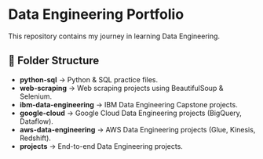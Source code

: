# Data Engineering Portfolio

This repository contains my journey in learning Data Engineering.

## 📂 Folder Structure
- **python-sql** → Python & SQL practice files.
- **web-scraping** → Web scraping projects using BeautifulSoup & Selenium.
- **ibm-data-engineering** → IBM Data Engineering Capstone projects.
- **google-cloud** → Google Cloud Data Engineering projects (BigQuery, Dataflow).
- **aws-data-engineering** → AWS Data Engineering projects (Glue, Kinesis, Redshift).
- **projects** → End-to-end Data Engineering projects.
